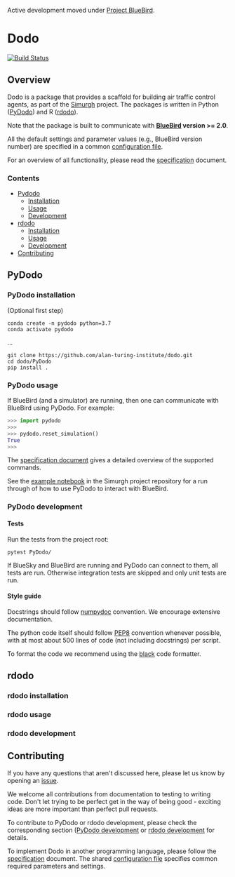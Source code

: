 Active development moved under [Project BlueBird](https://github.com/project-bluebird).

# Dodo

[![Build Status](https://travis-ci.com/alan-turing-institute/dodo.svg?branch=master)](https://travis-ci.com/alan-turing-institute/dodo)

## Overview

Dodo is a package that provides a scaffold for building air traffic control agents, as part of the [Simurgh](https://github.com/alan-turing-institute/simurgh) project. The packages is written in Python ([PyDodo](#pydodo)) and R ([rdodo](#rdodo)).

Note that the package is built to communicate with **[BlueBird](https://github.com/alan-turing-institute/bluebird) version >= 2.0**.

All the default settings and parameter values (e.g., BlueBird version number) are specified in a common [configuration file](config.yml).

For an overview of all functionality, please read the [specification](Specification.md) document.

### Contents

* [Pydodo](#pydodo)
  * [Installation](#pydodo-installation)
  * [Usage](#pydodo-usage)
  * [Development](#pydodo-development)
* [rdodo](#rdodo)
  * [Installation](#rdodo-installation)
  * [Usage](#rdodo-usage)
  * [Development](#rdodo-development)
* [Contributing](#contributing)

## PyDodo

### PyDodo installation

(Optional first step)

```
conda create -n pydodo python=3.7
conda activate pydodo
```
...
```{bash}
git clone https://github.com/alan-turing-institute/dodo.git
cd dodo/PyDodo
pip install .
```

### PyDodo usage

If BlueBird (and a simulator) are running, then one can communicate with BlueBird using PyDodo. For example:

 ```python
 >>> import pydodo
 >>>
 >>> pydodo.reset_simulation()
 True
 >>>
 ```

The [specification document](https://github.com/alan-turing-institute/dodo/blob/master/Specification.md) gives a detailed overview of the supported commands.

See the [example notebook](https://github.com/alan-turing-institute/simurgh/blob/master/examples/Example-pipeline.ipynb) in the Simurgh project repository for a run through of how to use PyDodo to interact with BlueBird.

### PyDodo development

#### Tests

Run the tests from the project root:

```
pytest PyDodo/
```

If BlueSky and BlueBird are running and PyDodo can connect to them, all tests are run.
Otherwise integration tests are skipped and only unit tests are run.

#### Style guide

Docstrings should follow [numpydoc](https://numpydoc.readthedocs.io/en/latest/format.html) convention.
We encourage extensive documentation.

The python code itself should follow [PEP8](https://www.python.org/dev/peps/pep-0008/) convention whenever possible, with at most about 500 lines of code (not including docstrings) per script.

To format the code we recommend using the [black](https://black.readthedocs.io/en/stable/) code formatter.

## rdodo

### rdodo installation

### rdodo usage

### rdodo development

## Contributing

If you have any questions that aren't discussed here, please let us know by opening an [issue](https://github.com/alan-turing-institute/dodo/issues).

We welcome all contributions from documentation to testing to writing code. Don't let trying to be perfect get in the way of being good - exciting ideas are more important than perfect pull requests.

To contribute to PyDodo or rdodo development, please check the corresponding section ([PyDodo development](#pydodo-development) or [rdodo development](#rdodo-development) for details.

To implement Dodo in another programming language, please follow the [specification](Specification.md) document. The shared [configuration file](config.yml) specifies common required parameters and settings.
